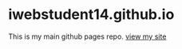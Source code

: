 # iwebstudent14.github.io
This is my main github pages repo.
[view my site](https://iwebstudent14.github.io)